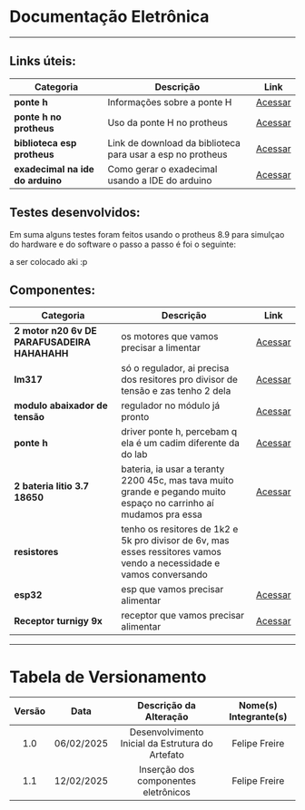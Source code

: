 # Documentação Eletrônica

---

## Links úteis:

| Categoria                | Descrição                                     | Link                                                                                                                                  |
|--------------------------|-----------------------------------------------|--------------------------------------------------------------------------------------------------------------------------------------|
| **ponte h**                      | Informações sobre a ponte H         | [Acessar](https://www.usinainfo.com.br/driver-para-motor/driver-ponte-h-dupla-ou-motor-de-passo-l298-2302.html)                        |
| **ponte h no protheus**                      | Uso da ponte H no protheus                      | [Acessar](https://eletronworld.com.br/6-alternativas-de-como-controlar-motores-com-a-ponte-h/)                                                                                          |
| **biblioteca esp protheus**          | Link de download da biblioteca para usar a esp no protheus          | [Acessar](https://www-theengineeringprojects-com.translate.goog/2023/07/esp32-library-for-proteus.html?_x_tr_sl=en&_x_tr_tl=pt&_x_tr_hl=pt&_x_tr_pto=tc)      |
| **exadecimal na ide do arduino**                | Como gerar o exadecimal usando a IDE do arduino                 | [Acessar](https://www-theengineeringprojects-com.translate.goog/2015/10/hex-file-arduino.html?_x_tr_sl=en&_x_tr_tl=pt&_x_tr_hl=pt&_x_tr_pto=tc) |


## Testes desenvolvidos:

Em suma alguns testes foram feitos usando o protheus 8.9 para simulçao do hardware e do software o passo a passo é foi o seguinte:

a ser colocado aki :p


## Componentes:

| Categoria                | Descrição                                     | Link                                                                                                                                  |
|--------------------------|-----------------------------------------------|--------------------------------------------------------------------------------------------------------------------------------------|
| **2 motor n20 6v DE PARAFUSADEIRA HAHAHAHH**                      | os motores que vamos precisar a limentar        | [Acessar](https://produto.mercadolivre.com.br/MLB-3250167567-micro-motor-n20-6v-alto-torque-mini-parafusadeira-robotica-_JM)                        |
| **lm317**                | só o regulador, ai precisa dos resitores pro divisor de tensão e zas tenho 2 dela        | [Acessar](https://www.huinfinito.com.br/reguladores-de-tensao/353-lm317-12-37v-15a.html) |
| **modulo abaixador de tensão**                | regulador no módulo já pronto                | [Acessar](https://www.huinfinito.com.br/home/1218-modulo-abaixador-tensao-ajustavel-dc-dc-lm317.html) |
| **ponte h**                | driver ponte h, percebam q ela é um cadim diferente da do lab                | [Acessar](https://www.usinainfo.com.br/home/driver-ponte-h-l298n-para-motores-dc-8583.html?srsltid=AfmBOooVXbzZRcf6k60Bk8L1RcCN5B3ER9khLS8XakJj_i2NTzZBtI6jp6o) |
| **2 bateria litio 3.7 18650**                | bateria, ia usar a teranty 2200 45c, mas tava muito grande e pegando muito espaço no carrinho aí mudamos pra essa    | [Acessar](https://www.huinfinito.com.br/baterias-acessorios/1419-bateria-litio-37v-18650-recarregavel.html) |
| **resistores**                | tenho os resitores de 1k2 e 5k pro divisor de 6v, mas esses ressitores vamos vendo a necessidade e vamos conversando               |  |
| **esp32**                | esp que vamos precisar alimentar               | [Acessar](https://www.huinfinito.com.br/home/1411-modulo-wifi-nodemcu-esp-32-bluetooth.html) |
| **Receptor turnigy 9x**                | receptor que vamos precisar alimentar               | [Acessar](https://produto.mercadolivre.com.br/MLB-718179037-receptor-rx-turnigy-9x-8c-v2-24ghz-8ch-novo-_JM) |

---
# Tabela de Versionamento 

| Versão | Data | Descrição da Alteração | Nome(s) Integrante(s) |
| :----: | :--: | :--------------------: | :-------------------: |
| 1.0 | 06/02/2025 | Desenvolvimento Inicial da Estrutura do Artefato | Felipe Freire |
| 1.1 | 12/02/2025 | Inserção dos componentes eletrônicos | Felipe Freire |
